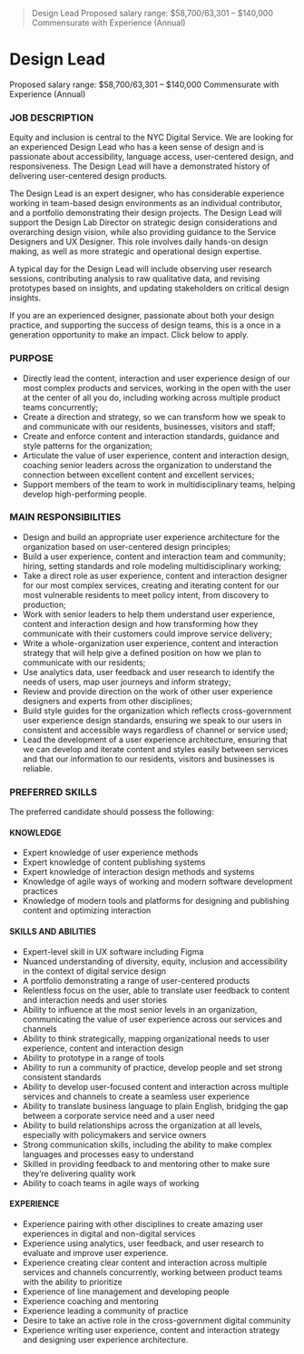 
>Design Lead
>Proposed salary range: $58,700/63,301 – $140,000 Commensurate with Experience (Annual)


# Design Lead
Proposed salary range: $58,700/63,301 – $140,000 Commensurate with Experience (Annual)

### JOB DESCRIPTION
Equity and inclusion is central to the NYC Digital Service. We are looking for an experienced Design Lead who has a keen sense of design and is passionate about accessibility, language access, user-centered design, and responsiveness. The Design Lead will have a demonstrated history of delivering user-centered design products. 

The Design Lead is an expert designer, who has considerable experience working in team-based design environments as an individual contributor, and a portfolio demonstrating their design projects. The Design Lead will support the Design Lab Director on strategic design considerations and overarching design vision, while also providing guidance to the Service Designers and UX Designer. This role involves daily hands-on design making, as well as more strategic and operational design expertise. 

A typical day for the Design Lead will include observing user research sessions, contributing analysis to raw qualitative data, and revising prototypes based on insights, and updating stakeholders on critical design insights. 

If you are an experienced designer, passionate about both your design practice, and supporting the success of design teams, this is a once in a generation opportunity to make an impact. Click below to apply.

### PURPOSE
- Directly lead the content, interaction and user experience design of our most complex products and services, working in the open with the user at the center of all you do, including working across multiple product teams concurrently;
- Create a direction and strategy, so we can transform how we speak to and communicate with our residents, businesses, visitors and staff;
- Create and enforce content and interaction standards, guidance and style patterns for the organization;
- Articulate the value of user experience, content and interaction design, coaching senior leaders across the organization to understand the connection between excellent content and excellent services;
- Support members of the team to work in multidisciplinary teams, helping develop high-performing people.

### MAIN RESPONSIBILITIES
- Design and build an appropriate user experience architecture for the organization based on user-centered design principles;
- Build a user experience, content and interaction team and community; hiring, setting standards and role modeling multidisciplinary working;
- Take a direct role as user experience, content and interaction designer for our most complex services, creating and iterating content for our most vulnerable residents to meet policy intent, from discovery to production;
- Work with senior leaders to help them understand user experience, content and interaction design and how transforming how they communicate with their customers could improve service delivery;
- Write a whole-organization user experience, content and interaction strategy that will help give a defined position on how we plan to communicate with our residents;
- Use analytics data, user feedback and user research to identify the needs of users, map user journeys and inform strategy;
- Review and provide direction on the work of other user experience designers and experts from other disciplines;
- Build style guides for the organization which reflects cross-government user experience design standards, ensuring we speak to our users in consistent and accessible ways regardless of channel or service used;
- Lead the development of a user experience architecture, ensuring that we can develop and iterate content and styles easily between services and that our information to our residents, visitors and businesses is reliable.

### PREFERRED SKILLS

The preferred candidate should possess the following:

#### KNOWLEDGE
- Expert knowledge of user experience methods
- Expert knowledge of content publishing systems
- Expert knowledge of interaction design methods and systems
- Knowledge of agile ways of working and modern software development practices
- Knowledge of modern tools and platforms for designing and publishing content and optimizing interaction

#### SKILLS AND ABILITIES
- Expert-level skill in UX software including Figma
- Nuanced understanding of diversity, equity, inclusion and accessibility in the context of digital service design
- A portfolio demonstrating a range of user-centered products
- Relentless focus on the user, able to translate user feedback to content and interaction needs and user stories
- Ability to influence at the most senior levels in an organization, communicating the value of user experience across our services and channels
- Ability to think strategically, mapping organizational needs to user experience, content and interaction design
- Ability to prototype in a range of tools
- Ability to run a community of practice, develop people and set strong consistent standards
- Ability to develop user-focused content and interaction across multiple services and channels to create a seamless user experience
- Ability to translate business language to plain English, bridging the gap between a corporate service need and a user need
- Ability to build relationships across the organization at all levels, especially with policymakers and service owners
- Strong communication skills, including the ability to make complex languages and processes easy to understand
- Skilled in providing feedback to and mentoring other to make sure they’re delivering quality work
- Ability to coach teams in agile ways of working

#### EXPERIENCE
- Experience pairing with other disciplines to create amazing user experiences in digital and non-digital services
- Experience using analytics, user feedback, and user research to evaluate and improve user experience.
- Experience creating clear content and interaction across multiple services and channels concurrently, working between product teams with the ability to prioritize
- Experience of line management and developing people
- Experience coaching and mentoring
- Experience leading a community of practice
- Desire to take an active role in the cross-government digital community
- Experience writing user experience, content and interaction strategy and designing user experience architecture.
